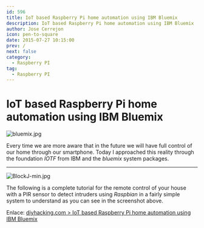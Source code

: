 ```yaml
---
id: 596
title: IoT based Raspberry Pi home automation using IBM Bluemix
description: IoT based Raspberry Pi home automation using IBM Bluemix
author: Jose Cerrejon
icon: pen-to-square
date: 2015-07-27 10:15:00
prev: /
next: false
category:
  - Raspberry PI
tag:
  - Raspberry PI
---
```


# IoT based Raspberry Pi home automation using IBM Bluemix

![bluemix.jpg](/images/2015/07/bluemix.jpg)

Every time we are more aware that in the future we will have full control of our home through our smartphone. Today I approached this reality through the foundation *IOTF* from IBM and the *bluemix* system packages.

- - -
![BlockJ-min.jpg](/images/2015/07/BlockJ-min.jpg)

The following is a complete tutorial for the remote control of your house with a PIR sensor to detect intruders using *Raspbian* in a fairly simple system to understand as you can see in the screenshot above.


Enlace: [diyhacking.com > IoT based Raspberry Pi home automation using IBM Bluemix](http://diyhacking.com/raspberry-pi-home-automation-ibm-bluemix/)
